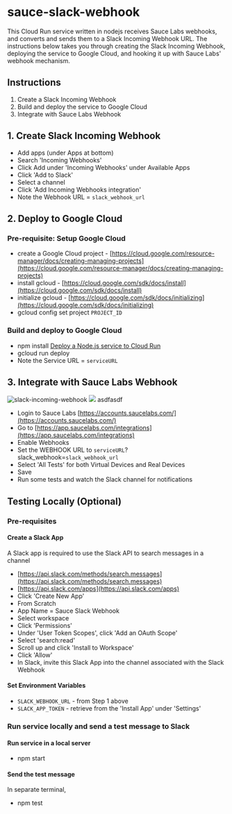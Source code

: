 # sauce-slack-webhook

This Cloud Run service written in nodejs receives Sauce Labs webhooks, and converts and sends them to a Slack Incoming Webhook URL.
The instructions below takes you through creating the Slack Incoming Webhook, deploying the service to Google Cloud, and hooking it up with Sauce Labs' webhook mechanism.

## Instructions
1. Create a Slack Incoming Webhook
2. Build and deploy the service to Google Cloud
3. Integrate with Sauce Labs Webhook

## 1. Create Slack Incoming Webhook
- Add apps (under Apps at bottom)
- Search 'Incoming Webhooks'
- Click Add under 'Incoming Webhooks' under Available Apps
- Click 'Add to Slack'
- Select a channel
- Click 'Add Incoming Webhooks integration'
- Note the Webhook URL = `slack_webhook_url`

## 2. Deploy to Google Cloud
  ### Pre-requisite: Setup Google Cloud
- create a Google Cloud project - [https://cloud.google.com/resource-manager/docs/creating-managing-projects](https://cloud.google.com/resource-manager/docs/creating-managing-projects)
- install gcloud - [https://cloud.google.com/sdk/docs/install](https://cloud.google.com/sdk/docs/install)
- initialize gcloud - [https://cloud.google.com/sdk/docs/initializing](https://cloud.google.com/sdk/docs/initializing)
- gcloud config set project `PROJECT_ID`
### Build and deploy to Google Cloud
- npm install
[Deploy a Node.js service to Cloud Run](https://cloud.google.com/run/docs/quickstarts/build-and-deploy/deploy-nodejs-service)
- gcloud run deploy
- Note the Service URL = `serviceURL`

## 3. Integrate with Sauce Labs Webhook
![slack-incoming-webhook](images/slack-incoming-webhook.jpg)
<img src="images/slack-incoming-webhook.jpg"/>
asdfasdf
- Login to Sauce Labs [https://accounts.saucelabs.com/](https://accounts.saucelabs.com/)
- Go to [https://app.saucelabs.com/integrations](https://app.saucelabs.com/integrations)
- Enable Webhooks
- Set the WEBHOOK URL to `serviceURL`?slack_webhook=`slack_webhook_url`
- Select 'All Tests' for both Virtual Devices and Real Devices
- Save
- Run some tests and watch the Slack channel for notifications

## Testing Locally (Optional)
### Pre-requisites
#### Create a Slack App
A Slack app is required to use the Slack API to search messages in a channel
- [https://api.slack.com/methods/search.messages](https://api.slack.com/methods/search.messages)
- [https://api.slack.com/apps](https://api.slack.com/apps)
- Click 'Create New App'
- From Scratch
- App Name = Sauce Slack Webhook
- Select workspace
- Click 'Permissions'
- Under 'User Token Scopes', click 'Add an OAuth Scope'
- Select 'search:read'
- Scroll up and click 'Install to Workspace'
- Click 'Allow'
- In Slack, invite this Slack App into the channel associated with the Slack Webhook
#### Set Environment Variables
- `SLACK_WEBHOOK_URL` - from Step 1 above
- `SLACK_APP_TOKEN` - retrieve from the 'Install App' under 'Settings'
### Run service locally and send a test message to Slack
#### Run service in a local server
- npm start
#### Send the test message
In separate terminal,
- npm test

